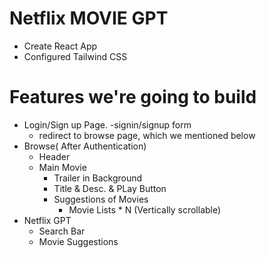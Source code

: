 # Netflix MOVIE GPT

- Create React App
- Configured Tailwind CSS

# Features we're going to build

- Login/Sign up Page.
  -signin/signup form
  - redirect to browse page, which we mentioned below
- Browse( After Authentication)
  - Header
  - Main Movie
    - Trailer in Background
    - Title & Desc. & PLay Button
    - Suggestions of Movies
      - Movie Lists \* N (Vertically scrollable)
- Netflix GPT
  - Search Bar
  - Movie Suggestions
